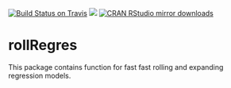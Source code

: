 [![Build Status on Travis](https://travis-ci.org/boennecd/rollRegres.svg?branch=master,osx)](https://travis-ci.org/boennecd/rollRegres) 
[![](https://www.r-pkg.org/badges/version/rollRegres)](https://www.r-pkg.org/badges/version/rollRegres)
[![CRAN RStudio mirror downloads](http://cranlogs.r-pkg.org/badges/rollRegres)](http://cran.rstudio.com/web/packages/rollRegres/index.html)

# rollRegres
This package contains function for fast fast rolling and expanding regression 
models.
